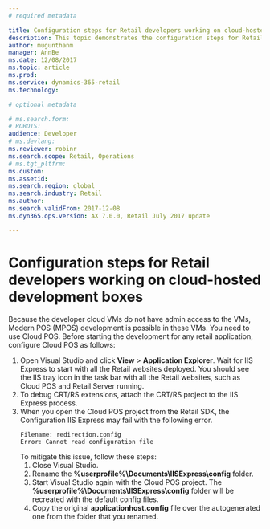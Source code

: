 ```yaml
---
# required metadata

title: Configuration steps for Retail developers working on cloud-hosted development boxes
description: This topic demonstrates the configuration steps for Retail developers working on cloud-hosted development boxes.
author: mugunthanm 
manager: AnnBe
ms.date: 12/08/2017
ms.topic: article
ms.prod: 
ms.service: dynamics-365-retail
ms.technology: 

# optional metadata

# ms.search.form: 
# ROBOTS: 
audience: Developer
# ms.devlang: 
ms.reviewer: robinr
ms.search.scope: Retail, Operations 
# ms.tgt_pltfrm: 
ms.custom: 
ms.assetid: 
ms.search.region: global
ms.search.industry: Retail
ms.author: 
ms.search.validFrom: 2017-12-08
ms.dyn365.ops.version: AX 7.0.0, Retail July 2017 update

---
```


# Configuration steps for Retail developers working on cloud-hosted development boxes

Because the developer cloud VMs do not have admin access to the VMs, Modern POS (MPOS) development is possible in these VMs. You need to use Cloud POS. Before starting the development for any retail application, configure Cloud POS as follows:

1. Open  Visual Studio and click **View** > **Application Explorer**. Wait for IIS Express to start with all the Retail websites deployed. You should see the IIS tray icon in the task bar with all the Retail websites, such as Cloud POS and Retail Server running.
4. To debug CRT/RS extensions, attach the CRT/RS project to the IIS Express process.
5. When you open the Cloud POS project from the Retail SDK, the Configuration IIS Express may fail with the following error. 
    ```
    Filename: redirection.config
    Error: Cannot read configuration file
    ``` 
    To mitigate this issue, follow these steps:
    1. Close Visual Studio.
    2. Rename the **%userprofile%\Documents\IISExpress\config** folder.
    3. Start Visual Studio again with the Cloud POS project. The **%userprofile%\Documents\IISExpress\config** folder will be recreated with the default config files.
    4. Copy the original **applicationhost.config** file over the autogenerated one from the folder that you renamed.

